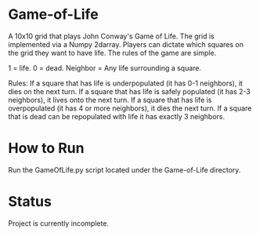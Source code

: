 # Game-of-Life
A 10x10 grid that plays John Conway's Game of Life. The grid is implemented via a Numpy 2darray.
Players can dictate which squares on the grid they want to have life. The rules of the game are simple.

1 = life. 0 = dead. Neighbor = Any life surrounding a square.

Rules:
If a square that has life is underpopulated (it has 0-1 neighbors), it dies on the next turn.
If a square that has life is safely populated (it has 2-3 neighbors), it lives onto the next turn.
If a square that has life is overpopulated (it has 4 or more neighbors), it dies the next turn.
If a square that is dead can be repopulated with life it has exactly 3 neighbors.

# How to Run
Run the GameOfLife.py script located under the Game-of-Life directory.

# Status
Project is currently incomplete.
